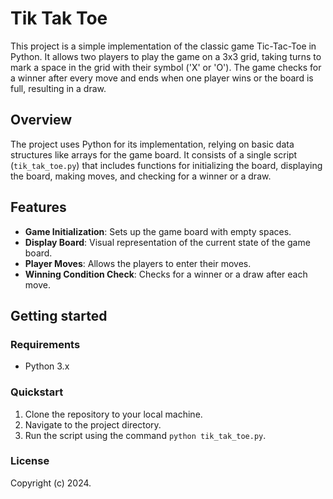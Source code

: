 # Tik Tak Toe

This project is a simple implementation of the classic game Tic-Tac-Toe in Python. It allows two players to play the game on a 3x3 grid, taking turns to mark a space in the grid with their symbol ('X' or 'O'). The game checks for a winner after every move and ends when one player wins or the board is full, resulting in a draw.

## Overview

The project uses Python for its implementation, relying on basic data structures like arrays for the game board. It consists of a single script (`tik_tak_toe.py`) that includes functions for initializing the board, displaying the board, making moves, and checking for a winner or a draw.

## Features

- **Game Initialization**: Sets up the game board with empty spaces.
- **Display Board**: Visual representation of the current state of the game board.
- **Player Moves**: Allows the players to enter their moves.
- **Winning Condition Check**: Checks for a winner or a draw after each move.

## Getting started

### Requirements

- Python 3.x

### Quickstart

1. Clone the repository to your local machine.
2. Navigate to the project directory.
3. Run the script using the command `python tik_tak_toe.py`.

### License

Copyright (c) 2024.